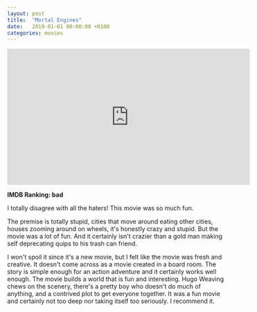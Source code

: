 ```yaml
---
layout: post
title:  "Mortal Engines"
date:   2019-01-01 00:00:00 +0100
categories: movies
---
```


<iframe width="560" height="315" src="https://www.youtube.com/embed/IRsFc2gguEg" frameborder="0" allow="accelerometer; autoplay; encrypted-media; gyroscope; picture-in-picture" allowfullscreen></iframe>

**IMDB Ranking: bad**

I totally disagree with all the haters! This movie was so much fun.

The premise is totally stupid, cities that move around eating other cities, houses zooming around on wheels, it's honestly crazy and stupid. But the movie was a lot of fun. And it certainly isn't crazier than a gold man making self deprecating quips to his trash can friend.

I won't spoil it since it's a new movie, but I felt like the movie was fresh and creative. It doesn't come across as a movie created in a board room. The story is simple enough for an action adventure and it certainly works well enough. The movie builds a world that is fun and interesting. Hugo Weaving chews on the scenery, there's a pretty boy who doesn't do much of anything, and a contrived plot to get everyone together. It was a fun movie and certainly not too deep nor taking itself too seriously. I recommend it.